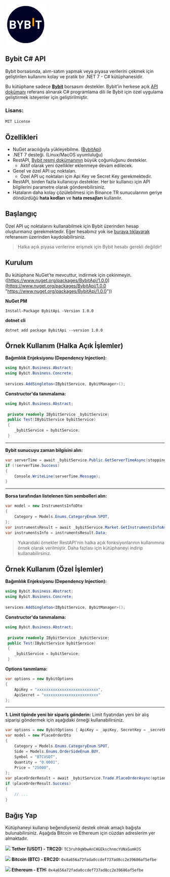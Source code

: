 ![Bybit](https://github.com/emin-karadag/Bybit/blob/main/BybitApi/Bybit-Logo.png)

## Bybit C# API
Bybit borsasında, alım-satım yapmak veya piyasa verilerini çekmek için geliştirilen kullanımı kolay ve pratik bir .NET 7 - C# kütüphanesidir.


Bu kütüphane sadece [**Bybit**](https://www.bybit.com/) borsasını destekler.
Bybit'in herkese açık [API dokümanı](https://bybit-exchange.github.io/docs/v5/intro/) referans alınarak C# programlama dili ile Bybit için özel uygulama geliştirmek isteyenler için geliştirilmiştir.

### Lisans: 
    MIT License

## Özellikleri
- NuGet aracılığıyla yükleyebilme. ([BybitApi](https://www.nuget.org/packages/BybitApi/1.0.0))
- .NET 7 desteği. (Linux/MacOS uyumluluğu)
- RestAPI, [Bybit resmi dokümanının](https://bybit-exchange.github.io/docs/v5/intro/) büyük çoğunluğunu destekler.
	- Aktif olarak yeni özellikler eklenmeye devam edilecek.
- Genel ve özel API uç noktaları.
	- Özel API uç noktaları için Api Key ve Secret Key gerekmektedir.
- RestAPI, birden fazla kullanıcıyı destekler.  Her bir kullanıcı için API bilgilerini parametre olarak gönderebilirsiniz.
- Hataların daha kolay çözülebilmesi için Binance TR sunucularının geriye döndürdüğü **hata kodları** ve **hata mesajları** kullanılır.

## Başlangıç
Özel API uç noktalarını kullanabilmek için Bybit üzerinden hesap oluşturmanız gerekmektedir. Eğer hesabınız yok ise [buraya tıklayarak](https://www.bybit.com/invite?ref=DQ5YB) referansım üzerinden kaydolabilirsiniz.
> Halka açık piyasa verilerine erişmek için Bybit hesabı gerekli değildir!

## Kurulum
Bu kütüphane NuGet'te mevcuttur, indirmek için çekinmeyin. ([https://www.nuget.org/packages/BybitApi/1.0.0](https://www.nuget.org/packages/BybitApi/1.0.0 "https://www.nuget.org/packages/BybitApi/1.0.0"))

**NuGet PM**
```
Install-Package BybitApi -Version 1.0.0
```

**dotnet cli**
```
dotnet add package BybitApi --version 1.0.0
```
<!--
## Yol Haritası
Önümüzdeki süreçte `BinanceTR` kütüphanesine yeni özelliklerin eklenmesi ve genişletilmesi için çalışmalar yapılacaktır. Aşağıdaki tabloda üzerinde çalıştığımız yeni özellikleri görebilirsiniz.

| Özellik                 |    Durum     |  
|------------------------|:--------------:|
| OCO (Order-Cancel-Order) Desteği            |      ✔         |
| Hesap Ticaret Listesi (Account trade list)    |                |
| Para Çekme Talebi (Withdraw)                    |                |
| Para Çekme Geçmişi (Withdraw History)    |                |
| Para Yatırma Geçmişi (Deposit History)      |                |
| Para Yatırma Adresi (Deposit Address)       |                | |

!-->
## Örnek Kullanım (Halka Açık İşlemler)

**Bağımlılık Enjeksiyonu (Dependency Injection):**
```csharp
using Bybit.Business.Abstract;
using Bybit.Business.Concrete;

services.AddSingleton<IBybitService, BybitManager>();
```

**Constructor'da tanımalama:**
```csharp
using Bybit.Business.Abstract;

 private readonly IBybitService _bybitService;
 public Test(IBybitService bybitService)
 {
    _bybitService = bybitService;
 }
```

------------


**Bybit sunucuyu zaman bilgisini alın:**
```csharp
var serverTime = await _bybitService.Public.GetServerTimeAsync(stoppingToken);
if (!serverTime.Success)
{
    Console.WriteLine(serverTime.Message);
}
```

------------


**Borsa tarafından listelenen tüm sembolleri alın:**
```csharp
var model = new InstrumentsInfoDto
{
    Category = Models.Enums.CategoryEnum.SPOT,
};
var instrumentsResult = await _bybitService.Market.GetInstrumentsInfoAsync(model, stoppingToken);
var instrumentsInfo = instrumentsResult.Data;
```


> Yukarıdaki örnekler RestAPI'nin halka açık fonksiyonlarının kullanımına örnek olarak verilmiştir. Daha fazlası için kütüphaneyi indirip kullanabilirsiniz.

## Örnek Kullanım (Özel İşlemler)

**Bağımlılık Enjeksiyonu (Dependency Injection):**
```csharp
using Bybit.Business.Abstract;
using Bybit.Business.Concrete;

services.AddSingleton<IBybitService, BybitManager>();
```

**Constructor'da tanımalama:**
```csharp
using Bybit.Business.Abstract;

 private readonly IBybitService _bybitService;
 public Test(IBybitService bybitService)
 {
    _bybitService = bybitService;
 }
```

**Options tanımlama:**
```csharp
var options = new BybitOptions
{
	ApiKey = "xxxxxxxxxxxxxxxxxxxxxxxxxxx",
	ApiSecret = "xxxxxxxxxxxxxxxxxxxxxxxx"
};
```

------------


**1. Limit tipinde yeni bir sipariş gönderin:**
Limit fiyatından yeni bir alış siparişi göndermek için aşağıdaki örneği kullanabilirsiniz.
```csharp
var options = new BybitOptions { ApiKey = _apiKey, SecretKey = _secretKey };
var model = new PlaceOrderDto
{
    Category = Models.Enums.CategoryEnum.SPOT,
    Side = Models.Enums.OrderSideEnum.BUY,
    Symbol = "BTCUSDT",
    Quantity = "0.0001",
    Price = "25000",
};
var placeOrderResult = await _bybitService.Trade.PlaceOrderAsync(options, model, stoppingToken).ConfigureAwait(false);
if (placeOrderResult.Success)
{
    // ...
}
```
<!--
------------


Limit fiyatından yeni bir satış siparişi göndermek için aşağıdaki örneği kullanabilirsiniz.
```csharp
var orderResult = await _binanceTrService.Order.PostNewLimitOrderAsync(options, "BTC_TRY", OrderSideEnum.SELL, 0.002M, 500000, stoppingToken).ConfigureAwait(false);
if (orderResult.Success)
{
	// ....
}
```

------------


**2. Market tipinde yeni bir sipariş gönderin:**
Market fiyatından yeni bir alış siparişi göndermek için aşağıdaki örneği kullanabilirsiniz.
```csharp
var orderResult = await _binanceTrService.Order.PostBuyMarketOrderAsync(options, "BTC_TRY", 12, stoppingToken).ConfigureAwait(false);
if (orderResult.Success)
{
	// ....
}
```

------------

Market fiyatından yeni bir satış siparişi göndermek için aşağıdaki örneği kullanabilirsiniz.
```csharp
var orderResult = await _binanceTrService.Order.PostSellMarketOrderAsync(options, "BTC_TRY", 12, stoppingToken).ConfigureAwait(false);
if (orderResult.Success)
{
	// ....
}
```


**3. Zarar - Durdur (Stop) siparişleri gönderin:**
Zarar - Durdur (Stop) siparişi göndermek için aşağıdaki örneği kullanabilirsiniz.
```csharp
var orderResult = await _binanceTrService.Order.PostStopLimitOrderAsync(options, "BTC_TRY", OrderSideEnum.SELL, 0.000015M, 150000, 150000, stoppingToken).ConfigureAwait(false);
if (orderResult.Success)
{
	// ....
}
```

**4. Siparişlerinizi iptal edin:**
Açmış olduğunuz siparişlerinizi iptal etmek için aşağıdaki örneği kullanabilirsiniz.
```csharp
var orderResult = await _binanceTrService.Order.CancelOrderByIdAsync(options, 123456, stoppingToken).ConfigureAwait(false);
if (orderResult.Success)
{
	// ....
}
```

**5. Sipariş detayını görüntüleyin:**
Açmış olduğunuz siparişe ait detay bilgiyi almak için aşağıdaki örneği kullanabilirsiniz.
```csharp
var orderResult = await _binanceTrService.Order.GetOrderByIdAsync(options, 123456, stoppingToken).ConfigureAwait(false);
if (orderResult.Success)
{
	// ....
}
```

**6. Tüm siparişlerinizi görüntüleyin:**
Bir sembole ait tüm siparişlerinize ait detay bilgiyi almak için aşağıdaki örneği kullanabilirsiniz.
```csharp
var orderResult = await _binanceTrService.Order.GetAllOrdersAsync(options, "BTC_TRY", ct:stoppingToken).ConfigureAwait(false);
if (orderResult.Success)
{
	// ....
}
```

**7. Tüm açık siparişlerinizi görüntüleyin:**
Bir sembole ait tüm açık siparişlerinize ait detay bilgiyi almak için aşağıdaki örneği kullanabilirsiniz.
```csharp
var orderResult = await _binanceTrService.Order.GetAllOpenOrdersAsync(options, "BTC_TRY", ct:stoppingToken).ConfigureAwait(false);
if (orderResult.Success)
{
	// ....
}
```


**8. Açık siparişlerinizi görüntüleyin:**
Bir sembole ait AL (BUY) tipindeki tüm açık siparişlerinize ait detay bilgiyi almak için aşağıdaki örneği kullanabilirsiniz.
```csharp
var orderResult = await _binanceTrService.Order.GetAllOpenBuyOrdersAsync(options, "BTC_TRY", ct:stoppingToken).ConfigureAwait(false);
if (orderResult.Success)
{
	// ....
}
```


**9. Emir Emiri Bozar (Order Cancel Order - OCO) tipinde sipariş gönderin:**
Bir sembole ait aynı anda hem zarar durdur hem de hedef fiyat göndermek için OCO emir tipini kullanabilirsiniz.
```csharp
var orderResult = await _binanceTrService.Order.PostOcoOrderAsync(options, "BTC_TRY", OrderSideEnum.SELL, 0.000015M, 466000, 433000, 492000, stoppingToken).ConfigureAwait(false);
if (orderResult.Success)
{
	// ....
}
```


> Yukarıdaki örnekler RestAPI'nin özel fonksiyonlarının kullanımına örnek olarak verilmiştir. Özel fonksiyonları kullanabilmek için Binance TR üzerinden Api Key ve Secret Key oluşturmanız gerekmektedir. Daha fazlası için kütüphaneyi indirip kullanabilirsiniz.

------------
!-->
## Bağış Yap
Kütüphaneyi kullanıp beğendiyseniz destek olmak amaçlı bağışta bulunabilirsiniz. Aşağıda Bitcoin ve Ethereum için cüzdan adreslerim yer almaktadır.

<img src="https://cdn.worldvectorlogo.com/logos/tether-1.svg" width="24px"> **Tether (USDT) - TRC20:** `TC3ruh9qWbwAnCHGEkschnmcYUNxGumHJS`

<img src="https://cdn.worldvectorlogo.com/logos/bitcoin.svg" width="24px"> **Bitcoin (BTC) - ERC20:** `0x4a656a72fada0ccdef737ad8cc2e39686af5efbe`

<img src="https://cdn.worldvectorlogo.com/logos/ethereum-1.svg" width="18px"> **Ethereum - ETH:** `0x4a656a72fada0ccdef737ad8cc2e39686af5efbe`
